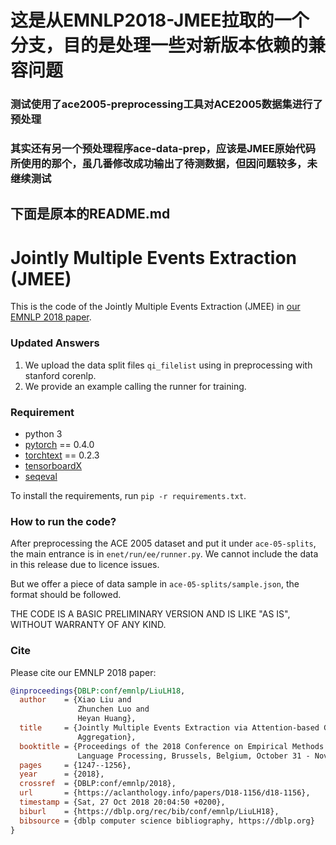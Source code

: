 # 这是从EMNLP2018-JMEE拉取的一个分支，目的是处理一些对新版本依赖的兼容问题
### 测试使用了ace2005-preprocessing工具对ACE2005数据集进行了预处理
### 其实还有另一个预处理程序ace-data-prep，应该是JMEE原始代码所使用的那个，虽几番修改成功输出了待测数据，但因问题较多，未继续测试
## 下面是原本的README.md

# Jointly Multiple Events Extraction (JMEE)
This is the code of the Jointly Multiple Events Extraction (JMEE) in [our EMNLP 2018 paper](https://arxiv.org/abs/1809.09078).

### Updated Answers

1. We upload the data split files `qi_filelist` using in preprocessing with stanford corenlp.
2. We provide an example calling the runner for training.

### Requirement
- python 3
- [pytorch](http://pytorch.org) == 0.4.0
- [torchtext](https://github.com/pytorch/text) == 0.2.3
- [tensorboardX](https://github.com/lanpa/tensorboard-pytorch)
- [seqeval](https://github.com/chakki-works/seqeval)

To install the requirements, run `pip -r requirements.txt`.

### How to run the code?
After preprocessing the ACE 2005 dataset and put it under `ace-05-splits`, the main entrance is in `enet/run/ee/runner.py`.
We cannot include the data in this release due to licence issues.

But we offer a piece of data sample in `ace-05-splits/sample.json`, the format should be followed.

THE CODE IS A BASIC PRELIMINARY VERSION AND IS LIKE "AS IS", WITHOUT WARRANTY OF ANY KIND.

### Cite
Please cite our EMNLP 2018 paper:
```bibtex
@inproceedings{DBLP:conf/emnlp/LiuLH18,
  author    = {Xiao Liu and
               Zhunchen Luo and
               Heyan Huang},
  title     = {Jointly Multiple Events Extraction via Attention-based Graph Information
               Aggregation},
  booktitle = {Proceedings of the 2018 Conference on Empirical Methods in Natural
               Language Processing, Brussels, Belgium, October 31 - November 4, 2018},
  pages     = {1247--1256},
  year      = {2018},
  crossref  = {DBLP:conf/emnlp/2018},
  url       = {https://aclanthology.info/papers/D18-1156/d18-1156},
  timestamp = {Sat, 27 Oct 2018 20:04:50 +0200},
  biburl    = {https://dblp.org/rec/bib/conf/emnlp/LiuLH18},
  bibsource = {dblp computer science bibliography, https://dblp.org}
}
```
